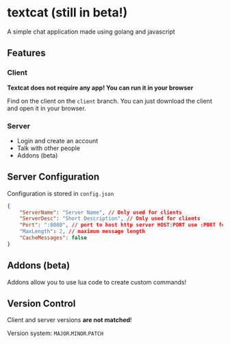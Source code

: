 # textcat (still in beta!)
A simple chat application made using golang and javascript

## Features

### Client
**Textcat does not require any app! You can run it in your browser**

Find on the client on the `client` branch.
You can just download the client and open it in your browser.

### Server

- Login and create an account
- Talk with other people
- Addons (beta)

## Server Configuration

Configuration is stored in `config.json`

```json
{
    "ServerName": "Server Name", // Only used for clients
    "ServerDesc": "Short Description", // Only used for clients
    "Port": ":8080", // port to host http server HOST:PORT use :PORT for localhost
    "MaxLength": 2, // maximum message length
    "CacheMessages": false
}

```

## Addons (beta)
Addons allow you to use lua code to create custom commands!

## Version Control

Client and server versions **are not matched**!

Version system:
`MAJOR`.`MINOR`.`PATCH`